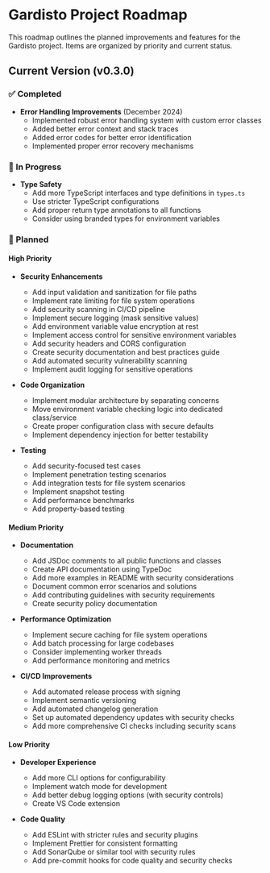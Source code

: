 # Gardisto Project Roadmap

This roadmap outlines the planned improvements and features for the Gardisto project. Items are organized by priority and current status.

## Current Version (v0.3.0)

### ✅ Completed
- **Error Handling Improvements** (December 2024)
  - Implemented robust error handling system with custom error classes
  - Added better error context and stack traces
  - Added error codes for better error identification
  - Implemented proper error recovery mechanisms

### 🚧 In Progress
- **Type Safety**
  - Add more TypeScript interfaces and type definitions in `types.ts`
  - Use stricter TypeScript configurations
  - Add proper return type annotations to all functions
  - Consider using branded types for environment variables

### 📅 Planned

#### High Priority
- **Security Enhancements**
  - Add input validation and sanitization for file paths
  - Implement rate limiting for file system operations
  - Add security scanning in CI/CD pipeline
  - Implement secure logging (mask sensitive values)
  - Add environment variable value encryption at rest
  - Implement access control for sensitive environment variables
  - Add security headers and CORS configuration
  - Create security documentation and best practices guide
  - Add automated security vulnerability scanning
  - Implement audit logging for sensitive operations

- **Code Organization**
  - Implement modular architecture by separating concerns
  - Move environment variable checking logic into dedicated class/service
  - Create proper configuration class with secure defaults
  - Implement dependency injection for better testability

- **Testing**
  - Add security-focused test cases
  - Implement penetration testing scenarios
  - Add integration tests for file system scenarios
  - Implement snapshot testing
  - Add performance benchmarks
  - Add property-based testing

#### Medium Priority
- **Documentation**
  - Add JSDoc comments to all public functions and classes
  - Create API documentation using TypeDoc
  - Add more examples in README with security considerations
  - Document common error scenarios and solutions
  - Add contributing guidelines with security requirements
  - Create security policy documentation

- **Performance Optimization**
  - Implement secure caching for file system operations
  - Add batch processing for large codebases
  - Consider implementing worker threads
  - Add performance monitoring and metrics

- **CI/CD Improvements**
  - Add automated release process with signing
  - Implement semantic versioning
  - Add automated changelog generation
  - Set up automated dependency updates with security checks
  - Add more comprehensive CI checks including security scans

#### Low Priority
- **Developer Experience**
  - Add more CLI options for configurability
  - Implement watch mode for development
  - Add better debug logging options (with security controls)
  - Create VS Code extension

- **Code Quality**
  - Add ESLint with stricter rules and security plugins
  - Implement Prettier for consistent formatting
  - Add SonarQube or similar tool with security rules
  - Add pre-commit hooks for code quality and security checks